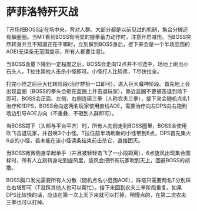 # 萨菲洛特歼灭战

<Role name="tank" />T开场把BOSS定在场中央，背对人群。大部分都是以前见过的机制，集合分摊还有躲圈圈。当<Role name="tank" />MT看到BOSS有明显的握拳蓄力动作时，注意开启减伤。当BOSS突然转身并且不知道正在干嘛时，立刻躲到BOSS身后，接下来会是一个半场范围的AOE(无读条无范围提示，<Role name="tank" /><Role name="healer" /><Role name="dps" />所有人都要注意)。

当BOSS血量下降到一定程度之后，BOSS会走向12点并不可选中，场地上刷出小石头人，T拉住其他人击杀小怪即可。小怪打人比较疼，T尽快拉全。

打完小怪之后巨大化转阶段(治疗群抬一口即可)，进入巨大魔神阶段。首先地上会出现蓝圈（BOSS的拳头会砸在蓝圈上并击退玩家），<Role name="tank" /><Role name="healer" /><Role name="dps" />靠近蓝圈不要被击退到场下即可，BOSS会正面、左侧、右侧连砸三拳（人称农夫三拳），接下来会随机点名<Role name="healer" />1治疗和<Role name="dps" />1DPS，BOSS会向这两名玩家使用直线AOE，需要治疗向左DPS向右跑到场边引导AOE方向（不重叠、不砸到人群即可）。

当BOSS蹲下（头部与平台平齐）时，所有人向前走到BOSS圈里，BOSS会使用吹飞击退玩家，并召唤3个小怪。<Role name="tank" />T拉住前半场刷新的小怪带到6点，<Role name="dps" />DPS首先集火6点的小怪，若未能在该小怪读条结束前击杀它，直接团灭。

当BOSS微微侧身举起单手（并且被轻轻击飞了一小段距离），6点旋风出现集合图标时，<Role name="tank" /><Role name="healer" /><Role name="dps" />所有人立刻转身站到旋风里，旋风会把所有玩家吹到天上，回避BOSS的胡撸。

BOSS胸口发光需要所有人分散（随机点名小范围AOE），踩塔只需要两名T分别踩左右塔即可（T没踩其他人也可以帮忙）。接下来回到农夫三拳阶段重复。如果DPS比较快的话，应该在第一次上天下来就可以打掉，稍慢点的，在第二次农夫三拳也可以打掉。